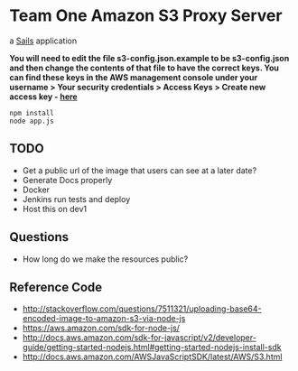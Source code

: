 # Team One Amazon S3 Proxy Server

a [Sails](http://sailsjs.com) application

**You will need to edit the file s3-config.json.example to be s3-config.json and then change the contents of that file to have the correct keys. You can find these keys in the AWS management console under your username > Your security credentials > Access Keys > Create new access key - [here](https://console.aws.amazon.com/iam/home?region=us-east-1#/security_credential)**

```
npm install
node app.js
```

## TODO

- Get a public url of the image that users can see at a later date?
- Generate Docs properly
- Docker
- Jenkins run tests and deploy
- Host this on dev1

## Questions

- How long do we make the resources public?

## Reference Code

- <http://stackoverflow.com/questions/7511321/uploading-base64-encoded-image-to-amazon-s3-via-node-js>
- <https://aws.amazon.com/sdk-for-node-js/>
- <http://docs.aws.amazon.com/sdk-for-javascript/v2/developer-guide/getting-started-nodejs.html#getting-started-nodejs-install-sdk>
- <http://docs.aws.amazon.com/AWSJavaScriptSDK/latest/AWS/S3.html>
